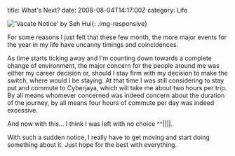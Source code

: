 title: What's Next?
date: 2008-08-04T14:17:00Z
category: Life

!['Vacate Notice' by Seh Hui](http://img.photobucket.com/albums/v95/seh_hui/livejournal/Photo-0076.jpg){: .img-responsive}

For some reasons I just felt that these few month, the more major events for the year in my life have uncanny timings and coincidences.

As time starts ticking away and I'm counting down towards a complete change of environment, the major concern for the people around me was either my career decision or, should I stay firm with my decision to make the switch, where would I be staying. At that time I was still considering to stay put and commute to Cyberjaya, which will take me about two hours per trip. By all means whomever concerned was indeed concern about the duration of the journey, by all means four hours of commute per day was indeed excessive.

And now with this… I think I was left with no choice ^^||||.

With such a sudden notice, I really have to get moving and start doing something about it. Just hope for the best with everything.
